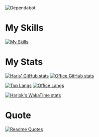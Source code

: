 ![Dependabot](https://img.shields.io/badge/dependabot-025E8C?style=for-the-badge&logo=dependabot&logoColor=white)

<h1>My Skills</h1>


[![My Skills](https://skillicons.dev/icons?i=js,ts,react,nextjs,nodejs,electron,express,docker,html,css,firebase,arduino,ae,bash,bootstrap,c,cs,cpp,d3,discord,django,figma,gcp,github,git,gmail,ai,idea,java,linkedin,linux,materialui,mongodb,mysql,opencv,postman,powershell,py,regex,tailwind,vercel,vite,vscode,webpack,graphql)](https://skillicons.dev)


<h1>My Stats</h1>

[![Haris' GitHub stats](https://github-readme-stats-lilac-kappa-94.vercel.app/api?username=harismehboob142)](https://github.com/harismehboob142/github-readme-stats)
[![Office GitHub stats](https://github-readme-stats-lilac-kappa-94.vercel.app/api?username=omair-bhatti)](https://github.com/harismehboob142/github-readme-stats)

[![Top Langs](https://github-readme-stats-lilac-kappa-94.vercel.app/api/top-langs/?username=harismehboob142)](https://github.com/harismehboob142/github-readme-stats)
[![Office Langs](https://github-readme-stats-lilac-kappa-94.vercel.app/api/top-langs/?username=omair-bhatti)](https://github.com/harismehboob142/github-readme-stats)

[![Harlok's WakaTime stats](https://github-readme-stats-lilac-kappa-94.vercel.app/api/wakatime?username=harismehboob142)](https://github.com/harismehboob142/github-readme-stats)


<h1>Quote</h1>

[![Readme Quotes](https://quotes-github-readme.vercel.app/api?type=horizontal&theme=dark)](https://github.com/harismehboob142/github-readme-stats)
